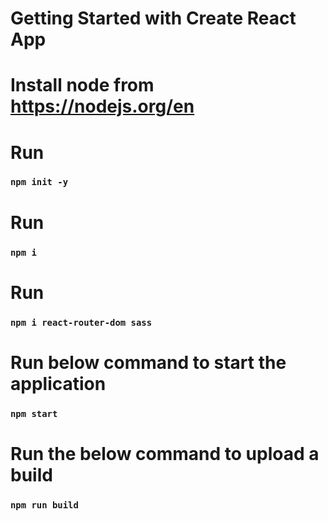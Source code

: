 # Getting Started with Create React App
# Install node from https://nodejs.org/en
# Run 
### `npm init -y`
# Run 
###  `npm i`
# Run 
###  `npm i react-router-dom sass`

# Run below command to start the application
### `npm start`

# Run the below command to upload a build
### `npm run build`
